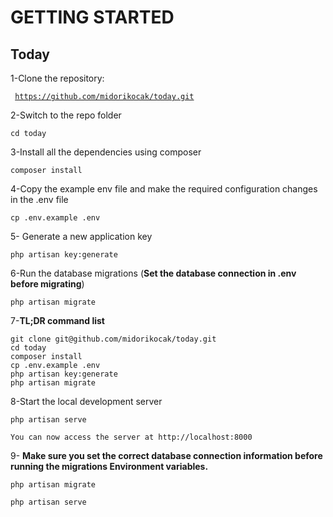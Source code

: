 # GETTING STARTED

## Today

1-Clone the repository:

<code> https://github.com/midorikocak/today.git </code>

2-Switch to the repo folder

    cd today

3-Install all the dependencies using composer

    composer install

4-Copy the example env file and make the required configuration changes in the .env file

    cp .env.example .env

5- Generate a new application key

    php artisan key:generate


6-Run the database migrations (**Set the database connection in .env before migrating**)

    php artisan migrate
    
 
7-**TL;DR command list**

    git clone git@github.com/midorikocak/today.git
    cd today
    composer install
    cp .env.example .env
    php artisan key:generate
    php artisan migrate

 8-Start the local development server

    php artisan serve

    You can now access the server at http://localhost:8000
    
9- **Make sure you set the correct database connection information before running the migrations Environment variables.**

    php artisan migrate
   
    php artisan serve

       
       
     
       
